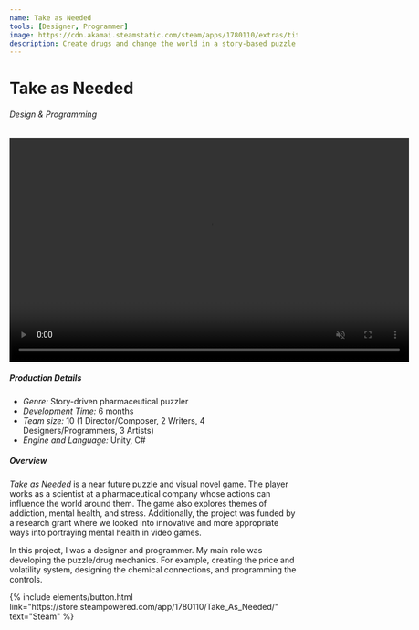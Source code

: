 ```yaml
---
name: Take as Needed
tools: [Designer, Programmer]
image: https://cdn.akamai.steamstatic.com/steam/apps/1780110/extras/titlescreen.gif?t=1637552337
description: Create drugs and change the world in a story-based puzzle game.
---
```


# Take as Needed
###### Design & Programming

<center>
<video muted autoplay controls loop width="700" height="393">
  <source src="/assets/druggame.mp4" type="video/mp4">
</video>
</center>

##### Production Details
+ *Genre:* Story-driven pharmaceutical puzzler
+ *Development Time:* 6 months
+ *Team size:* 10 (1 Director/Composer, 2 Writers, 4 Designers/Programmers, 3 Artists)
+ *Engine and Language:* Unity, C#

##### Overview
*Take as Needed* is a near future puzzle and visual novel game. The player works as a scientist at a pharmaceutical company whose actions can influence the world around them. The game also explores themes of addiction, mental health, and stress. 
Additionally, the project was funded by a research grant where we looked into innovative and more appropriate ways into portraying mental health in video games.

In this project, I was a designer and programmer. My main role was developing the puzzle/drug mechanics. For example, creating the price and volatility system, designing the chemical connections, and programming the controls.

<p class="text-center">
{% include elements/button.html link="https://store.steampowered.com/app/1780110/Take_As_Needed/" text="Steam" %}
</p>
